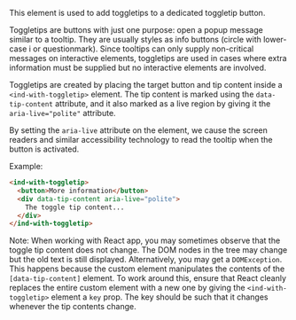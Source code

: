 This element is used to add toggletips to a dedicated toggletip button.

Toggletips are buttons with just one purpose: open a popup message similar to a
tooltip. They are usually styles as info buttons (circle with lower-case i or
questionmark). Since tooltips can only supply non-critical messages on
interactive elements, toggletips are used in cases where extra information must
be supplied but no interactive elements are involved.

Toggletips are created by placing the target button and tip content inside a
`<ind-with-toggletip>` element. The tip content is marked using the
`data-tip-content` attribute, and it also marked as a live region by giving
it the `aria-live="polite"` attribute.

By setting the `aria-live` attribute on the element, we cause the screen
readers and similar accessibility technology to read the tooltip when the
button is activated.

Example:

```html
<ind-with-toggletip>
  <button>More information</button>
  <div data-tip-content aria-live="polite">
    The toggle tip content...
  </div>
</ind-with-toggletip>
```

Note: When working with React app, you may sometimes observe that the
toggle tip content does not change. The DOM nodes in the tree may change
but the old text is still displayed. Alternatively, you may get a
`DOMException`. This happens because the custom element manipulates the
contents of the `[data-tip-content]` element. To work around this, ensure
that React cleanly replaces the entire custom element with a new one by
giving the `<ind-with-toggletip>` element a `key` prop. The key should be
such that it changes whenever the tip contents change.

